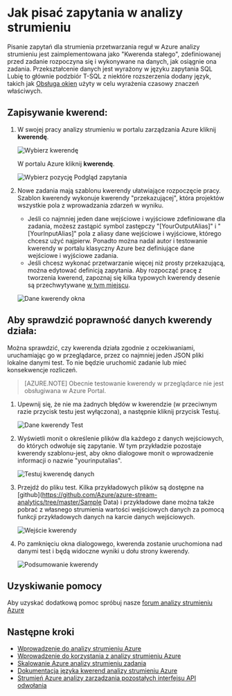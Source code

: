 <properties 
    pageTitle="Jak pisać zapytania w analizy strumieniu | Microsoft Azure" 
    description="Pisanie zapytań w analizy strumieniu i dane kwerendy | Nauka segmentu ścieżki."
    keywords="jak pisać zapytania, kwerenda danych, utworzyć kwerendę, Pisanie zapytań"
    documentationCenter=""
    services="stream-analytics"
    authors="jeffstokes72" 
    manager="jhubbard" 
    editor="cgronlun"/>

<tags 
    ms.service="stream-analytics" 
    ms.devlang="na" 
    ms.topic="article" 
    ms.tgt_pltfrm="na" 
    ms.workload="data-services" 
    ms.date="09/26/2016" 
    ms.author="jeffstok"/>

# <a name="how-to-write-queries-in-stream-analytics"></a>Jak pisać zapytania w analizy strumieniu

Pisanie zapytań dla strumienia przetwarzania reguł w Azure analizy strumieniu jest zaimplementowana jako "Kwerenda stałego", zdefiniowanej przed zadanie rozpoczyna się i wykonywane na danych, jak osiągnie ona zadania. Przekształcenie danych jest wyrażony w języku zapytania SQL Lubię to głównie podzbiór T-SQL z niektóre rozszerzenia dodany język, takich jak [Obsługa okien](https://msdn.microsoft.com/library/azure/dn835019.aspx) użyty w celu wyrażenia czasowy znaczeń właściwych.

## <a name="writing-queries"></a>Zapisywanie kwerend: ##

1. W swojej pracy analizy strumieniu w portalu zarządzania Azure kliknij **kwerendę**.

    ![Wybierz kwerendę](./media/stream-analytics-write-queries/1-stream-analytics-write-queries.png)  

    W portalu Azure kliknij **kwerendę**.

    ![Wybierz pozycję Podgląd zapytania](./media/stream-analytics-write-queries/query-preview-portal.png)  

2.  Nowe zadania mają szablonu kwerendy ułatwiające rozpoczęcie pracy. Szablon kwerendy wykonuje kwerendy "przekazującej", która projektów wszystkie pola z wprowadzania zdarzeń w wyniku.  

    - Jeśli co najmniej jeden dane wejściowe i wyjściowe zdefiniowane dla zadania, możesz zastąpić symbol zastępczy "[YourOutputAlias]" i "[YourInputAlias]" pola z aliasy dane wejściowe i wyjściowe, którego chcesz użyć najpierw. Ponadto można nadal autor i testowanie kwerendy w portalu klasyczny Azure bez definiujące dane wejściowe i wyjściowe zadania.
    - Jeśli chcesz wykonać przetwarzanie więcej niż prosty przekazującą, można edytować definicją zapytania. Aby rozpocząć pracę z tworzenia kwerend, zapoznaj się kilka typowych kwerendy desenie są przechwytywane [w tym miejscu](stream-analytics-stream-analytics-query-patterns.md).  
  
    ![Dane kwerendy okna](./media/stream-analytics-write-queries/2-stream-analytics-write-queries.png)  

## <a name="to-validate-query-data-is-working"></a>Aby sprawdzić poprawność danych kwerendy działa: ##

Można sprawdzić, czy kwerenda działa zgodnie z oczekiwaniami, uruchamiając go w przeglądarce, przez co najmniej jeden JSON pliki lokalne danymi test. To nie będzie uruchomić zadanie lub mieć konsekwencje rozliczeń.

> [AZURE.NOTE] Obecnie testowanie kwerendy w przeglądarce nie jest obsługiwana w Azure Portal.  

1.  Upewnij się, że nie ma żadnych błędów w kwerendzie (w przeciwnym razie przycisk testu jest wyłączona), a następnie kliknij przycisk Testuj.  

    ![Dane kwerendy Test](./media/stream-analytics-write-queries/3-stream-analytics-write-queries.png)  

2.  Wyświetli monit o określenie plików dla każdego z danych wejściowych, do których odwołuje się zapytanie. W tym przykładzie pozostaje kwerendy szablonu-jest, aby okno dialogowe monit o wprowadzenie informacji o nazwie "yourinputalias".  

    ![Testuj kwerendę danych](./media/stream-analytics-write-queries/4-stream-analytics-write-queries.png)  

3.  Przejdź do pliku test. Kilka przykładowych plików są dostępne na [github](https://github.com/Azure/azure-stream-analytics/tree/master/Sample Data) i przykładowe dane można także pobrać z własnego strumienia wartości wejściowych danych za pomocą funkcji przykładowych danych na karcie danych wejściowych.  

    ![Wejście kwerendy](./media/stream-analytics-write-queries/5-stream-analytics-write-queries.png)  

4.  Po zamknięciu okna dialogowego, kwerenda zostanie uruchomiona nad danymi test i będą widoczne wyniki u dołu strony kwerendy.  

    ![Podsumowanie kwerendy](./media/stream-analytics-write-queries/6-stream-analytics-write-queries.png)  

## <a name="get-help"></a>Uzyskiwanie pomocy
Aby uzyskać dodatkową pomoc spróbuj nasze [forum analizy strumieniu Azure](https://social.msdn.microsoft.com/Forums/en-US/home?forum=AzureStreamAnalytics)

## <a name="next-steps"></a>Następne kroki

- [Wprowadzenie do analizy strumieniu Azure](stream-analytics-introduction.md)
- [Wprowadzenie do korzystania z analizy strumieniu Azure](stream-analytics-get-started.md)
- [Skalowanie Azure analizy strumieniu zadania](stream-analytics-scale-jobs.md)
- [Dokumentacja języka kwerend analizy strumieniu Azure](https://msdn.microsoft.com/library/azure/dn834998.aspx)
- [Strumień Azure analizy zarządzania pozostałych interfejsu API odwołania](https://msdn.microsoft.com/library/azure/dn835031.aspx)
